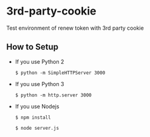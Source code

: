 # 3rd-party-cookie
Test environment of renew token with 3rd party cookie

## How to Setup
* If you use Python 2

    `$ python -m SimpleHTTPServer 3000`

* If you use Python 3

    `$ python -m http.server 3000`

* If you use Nodejs

    `$ npm install`

    `$ node server.js`